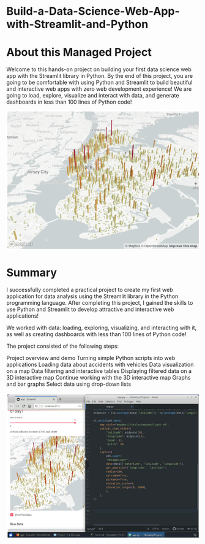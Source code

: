 # Build-a-Data-Science-Web-App-with-Streamlit-and-Python

# About this Managed Project

Welcome to this hands-on project on building your first data science web app with the Streamlit library in Python. By the end of this project, you are going to be comfortable with using Python and Streamlit to build beautiful and interactive web apps with zero web development experience! We are going to load, explore, visualize and interact with data, and generate dashboards in less than 100 lines of Python code!

![Alt text](image-1.png)

# Summary

I successfully completed a practical project to create my first web application for data analysis using the Streamlit library in the Python programming language. After completing this project, I gained the skills to use Python and Streamlit to develop attractive and interactive web applications!

We worked with data: loading, exploring, visualizing, and interacting with it, as well as creating dashboards with less than 100 lines of Python code!

The project consisted of the following steps:

Project overview and demo
Turning simple Python scripts into web applications
Loading data about accidents with vehicles
Data visualization on a map
Data filtering and interactive tables
Displaying filtered data on a 3D interactive map
Continue working with the 3D interactive map
Graphs and bar graphs
Select data using drop-down lists

![Alt text](image-2.png)